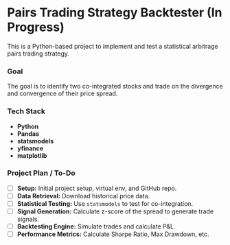 # Pairs Trading Strategy Backtester (In Progress)

This is a Python-based project to implement and test a statistical arbitrage pairs trading strategy.

### Goal
The goal is to identify two co-integrated stocks and trade on the divergence and convergence of their price spread.

### Tech Stack
* **Python**
* **Pandas**
* **statsmodels**
* **yfinance**
* **matplotlib**

### Project Plan / To-Do
- [ ] **Setup:** Initial project setup, virtual env, and GitHub repo.
- [ ] **Data Retrieval:** Download historical price data.
- [ ] **Statistical Testing:** Use `statsmodels` to test for co-integration.
- [ ] **Signal Generation:** Calculate z-score of the spread to generate trade signals.
- [ ] **Backtesting Engine:** Simulate trades and calculate P&L.
- [ ] **Performance Metrics:** Calculate Sharpe Ratio, Max Drawdown, etc.